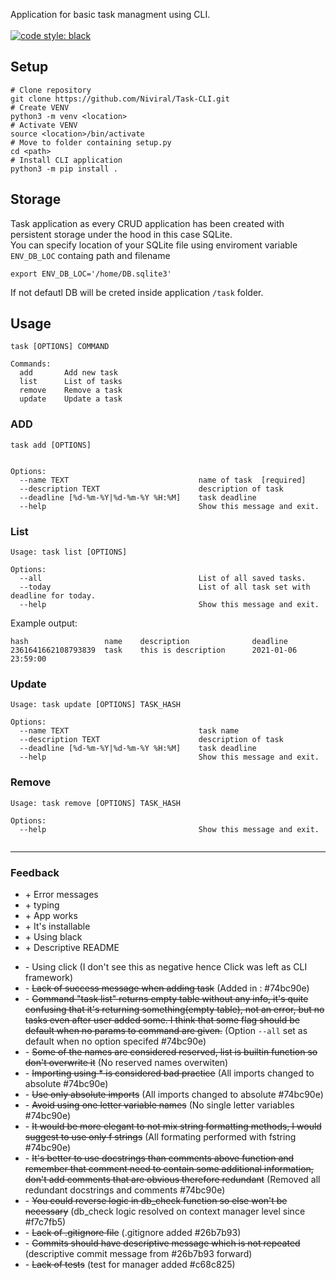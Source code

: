 Application for basic task managment using CLI.<br/>
<br/>
[![code style: black](https://img.shields.io/static/v1?label=code%20style&message=black&color=black&style=flat-square)](https://github.com/psf/black)&nbsp;


Setup
---

```
# Clone repository
git clone https://github.com/Niviral/Task-CLI.git
# Create VENV
python3 -m venv <location>
# Activate VENV
source <location>/bin/activate
# Move to folder containing setup.py
cd <path>
# Install CLI application
python3 -m pip install .
```

Storage
---

Task application as every CRUD application has been created with persistent storage under the hood in this case SQLite.<br/>
You can specify location of your SQLite file using enviroment variable `ENV_DB_LOC` containg path and filename<br/>
```
export ENV_DB_LOC='/home/DB.sqlite3'
```
If not defautl DB will be creted inside application `/task` folder.


Usage
---
```
task [OPTIONS] COMMAND

Commands:
  add       Add new task
  list      List of tasks
  remove    Remove a task
  update    Update a task
```

### ADD


```
task add [OPTIONS]


Options:
  --name TEXT                             name of task  [required]
  --description TEXT                      description of task
  --deadline [%d-%m-%Y|%d-%m-%Y %H:%M]    task deadline
  --help                                  Show this message and exit.
```

### List

```
Usage: task list [OPTIONS]

Options:
  --all                                   List of all saved tasks.
  --today                                 List of all task set with deadline for today.
  --help                                  Show this message and exit.
  ```
Example output:
```
hash                 name    description              deadline
2361641662108793839  task    this is description      2021-01-06 23:59:00
```
### Update

```
Usage: task update [OPTIONS] TASK_HASH

Options:
  --name TEXT                             task name
  --description TEXT                      description of task
  --deadline [%d-%m-%Y|%d-%m-%Y %H:%M]    task deadline
  --help                                  Show this message and exit.
```

### Remove

```
Usage: task remove [OPTIONS] TASK_HASH

Options:
  --help                                  Show this message and exit.
  
```
  
---  
### Feedback


+ \+ Error messages
+ \+ typing
+ \+ App works
+ \+ It's installable
+ \+ Using black
+ \+ Descriptive README
- \- Using click (I don't see this as negative hence Click was left as CLI framework)
- \- ~~Lack of success message when adding task~~ (Added in : #74bc90e)
- \- ~~Command "task list" returns empty table without any info, it's quite
    confusing that it's returning 
    something(empty table), not an error, but no tasks even after user added some.
    I think that some flag should be default when no params to command are given.~~ (Option `--all` set as default when no option specifed #74bc90e)
- \- ~~Some of the names are considered reserved, list is builtin function so 
  don't overwrite it~~ (No reserved names overwiten)
- \- ~~Importing using * is considered bad practice~~ (All imports changed to absolute #74bc90e)
- \- ~~Use only absolute imports~~ (All imports changed to absolute #74bc90e)
- \- ~~Avoid using one letter variable names~~ (No single letter variables #74bc90e)
- \- ~~It would be more elegant to not mix string formatting methods, I would suggest to use only f strings~~ (All formating performed with fstring #74bc90e)
- \- ~~It's better to use docstrings than comments above function and remember that comment need to contain 
    some additional information, don't add comments that are obvious therefore redundant~~ (Removed all redundant docstrings and comments #74bc90e)
- \- ~~You could reverse logic in db_check function so else won't be necessary~~ (db_check logic resolved on context manager level since #f7c7fb5)
- \- ~~Lack of .gitignore file~~ (.gitignore added #26b7b93)
- \- ~~Commits should have descriptive message which is not repeated~~ (descriptive commit message from #26b7b93 forward)
- \- ~~Lack of tests~~ (test for manager added #c68c825)

